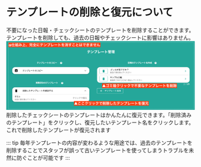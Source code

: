 # テンプレートの削除と復元について<Badge text="管理者向け" />
不要になった日報・チェックシートのテンプレートを削除することができます。テンプレートを削除しても、過去の日報やチェックシートに影響はありません。
![](./template/t22.png)
削除したチェックシートのテンプレートはかんたんに復元できます。「削除済みのテンプレート」をクリックし、復元したいテンプレート名をクリックします。これで削除したテンプレートが復元されます

::: tip
毎年テンプレートの内容が変わるような用途では、過去のテンプレートを削除することでスタッフが誤って古いテンプレートを使ってしまうトラブルを未然に防ぐことが可能です
:::
